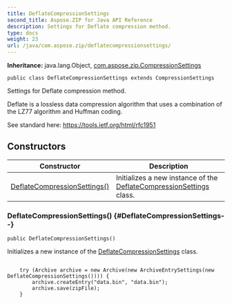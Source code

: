 ```yaml
---
title: DeflateCompressionSettings
second_title: Aspose.ZIP for Java API Reference
description: Settings for Deflate compression method.
type: docs
weight: 23
url: /java/com.aspose.zip/deflatecompressionsettings/
---
```


**Inheritance:**
java.lang.Object, [com.aspose.zip.CompressionSettings](../../com.aspose.zip/compressionsettings)
```
public class DeflateCompressionSettings extends CompressionSettings
```

Settings for Deflate compression method.

Deflate is a lossless data compression algorithm that uses a combination of the LZ77 algorithm and Huffman coding.

See standard here: https://tools.ietf.org/html/rfc1951
## Constructors

| Constructor | Description |
| --- | --- |
| [DeflateCompressionSettings()](#DeflateCompressionSettings--) | Initializes a new instance of the [DeflateCompressionSettings](../../com.aspose.zip/deflatecompressionsettings) class. |
### DeflateCompressionSettings() {#DeflateCompressionSettings--}
```
public DeflateCompressionSettings()
```


Initializes a new instance of the [DeflateCompressionSettings](../../com.aspose.zip/deflatecompressionsettings) class.

```

    try (Archive archive = new Archive(new ArchiveEntrySettings(new DeflateCompressionSettings()))) {
        archive.createEntry("data.bin", "data.bin");
        archive.save(zipFile);
    }
 
```

